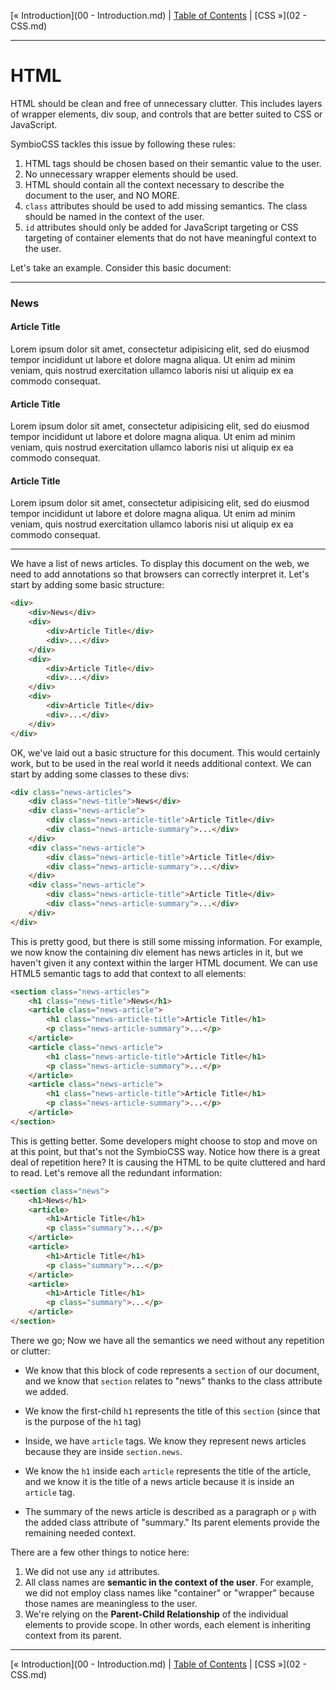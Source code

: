 [&laquo; Introduction](00 - Introduction.md) | [Table of Contents](https://github.com/gbdrummer/symbiocss) | [CSS &raquo;](02 - CSS.md)

---

# HTML

HTML should be clean and free of unnecessary clutter. This includes layers of wrapper elements, div soup, and controls that are better suited to CSS or JavaScript.

SymbioCSS tackles this issue by following these rules:

1. HTML tags should be chosen based on their semantic value to the user.
2. No unnecessary wrapper elements should be used.
3. HTML should contain all the context necessary to describe the document to the user, and NO MORE.
4. `class` attributes should be used to add missing semantics. The class should be named in the context of the user.
5. `id` attributes should only be added for JavaScript targeting or CSS targeting of container elements that do not have meaningful context to the user.

Let's take an example. Consider this basic document:

---
### News

#### Article Title
Lorem ipsum dolor sit amet, consectetur adipisicing elit, sed do eiusmod tempor incididunt ut labore et dolore magna aliqua. Ut enim ad minim veniam, quis nostrud exercitation ullamco laboris nisi ut aliquip ex ea commodo consequat.

#### Article Title
Lorem ipsum dolor sit amet, consectetur adipisicing elit, sed do eiusmod tempor incididunt ut labore et dolore magna aliqua. Ut enim ad minim veniam, quis nostrud exercitation ullamco laboris nisi ut aliquip ex ea commodo consequat.

#### Article Title
Lorem ipsum dolor sit amet, consectetur adipisicing elit, sed do eiusmod tempor incididunt ut labore et dolore magna aliqua. Ut enim ad minim veniam, quis nostrud exercitation ullamco laboris nisi ut aliquip ex ea commodo consequat.

---

We have a list of news articles. To display this document on the web, we need to add annotations so that browsers can correctly interpret it. Let's start by adding some basic structure:

```HTML
<div>
	<div>News</div>
	<div>
		<div>Article Title</div>
		<div>...</div>
	</div>
	<div>
		<div>Article Title</div>
		<div>...</div>
	</div>
	<div>
		<div>Article Title</div>
		<div>...</div>
    </div>
</div>
```

OK, we've laid out a basic structure for this document. This would certainly work, but to be used in the real world it needs additional context. We can start by adding some classes to these divs:

```HTML
<div class="news-articles">
	<div class="news-title">News</div>
	<div class="news-article">
		<div class="news-article-title">Article Title</div>
		<div class="news-article-summary">...</div>
    </div>
	<div class="news-article">
		<div class="news-article-title">Article Title</div>
		<div class="news-article-summary">...</div>
    </div>
	<div class="news-article">
		<div class="news-article-title">Article Title</div>
		<div class="news-article-summary">...</div>
    </div>
</div>
```

This is pretty good, but there is still some missing information. For example, we now know the containing div element has news articles in it, but we haven't given it any context within the larger HTML document. We can use HTML5 semantic tags to add that context to all elements:

```HTML
<section class="news-articles">
	<h1 class="news-title">News</h1>
	<article class="news-article">
		<h1 class="news-article-title">Article Title</h1>
		<p class="news-article-summary">...</p>
	</article>
	<article class="news-article">
		<h1 class="news-article-title">Article Title</h1>
		<p class="news-article-summary">...</p>
	</article>
	<article class="news-article">
		<h1 class="news-article-title">Article Title</h1>
		<p class="news-article-summary">...</p>
    </article>
</section>
```

This is getting better. Some developers might choose to stop and move on at this point, but that's not the SymbioCSS way. Notice how there is a great deal of repetition here? It is causing the HTML to be quite cluttered and hard to read. Let's remove all the redundant information:

```HTML
<section class="news">
	<h1>News</h1>
	<article>
		<h1>Article Title</h1>
		<p class="summary">...</p>
	</article>
	<article>
		<h1>Article Title</h1>
		<p class="summary">...</p>
	</article>
	<article>
		<h1>Article Title</h1>
		<p class="summary">...</p>
    </article>
</section>
```
There we go; Now we have all the semantics we need without any repetition or clutter: 

- We know that this block of code represents a `section` of our document, and we know that `section` relates to "news" thanks to the class attribute we added.

- We know the first-child `h1` represents the title of this `section` (since that is the purpose of the `h1` tag)

- Inside, we have `article` tags. We know they represent news articles because they are inside `section.news`. 

- We know the `h1` inside each `article` represents the title of the article, and we know it is the title of a news article because it is inside an `article` tag. 

- The summary of the news article is described as a paragraph or `p` with the added class attribute of "summary." Its parent elements provide the remaining needed context.

There are a few other things to notice here:

1. We did not use any `id` attributes.
2. All class names are **semantic in the context of the user**. For example, we did not employ class names like "container" or "wrapper" because those names are meaningless to the user.
3. We're relying on the **Parent-Child Relationship** of the individual elements to provide scope. In other words, each element is inheriting context from its parent.

---
[&laquo; Introduction](00 - Introduction.md) | [Table of Contents](https://github.com/gbdrummer/symbiocss) | [CSS &raquo;](02 - CSS.md)

